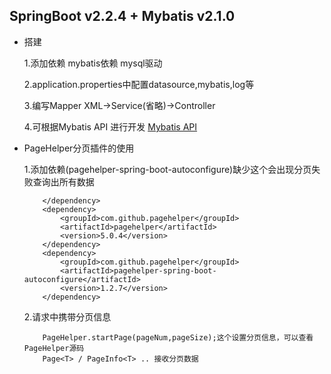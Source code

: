 ## SpringBoot v2.2.4 + Mybatis v2.1.0



- 搭建

    1.添加依赖 mybatis依赖 mysql驱动

    2.application.properties中配置datasource,mybatis,log等
    
    3.编写Mapper XML->Service(省略)->Controller
    
    4.可根据Mybatis API 进行开发 [Mybatis API](https://mybatis.org/mybatis-3/zh/java-api.html)
    
- PageHelper分页插件的使用

    1.添加依赖(pagehelper-spring-boot-autoconfigure)缺少这个会出现分页失败查询出所有数据
    ```
        </dependency>
        <dependency>
            <groupId>com.github.pagehelper</groupId>
            <artifactId>pagehelper</artifactId>
            <version>5.0.4</version>
        </dependency>
        <dependency>
            <groupId>com.github.pagehelper</groupId>
            <artifactId>pagehelper-spring-boot-autoconfigure</artifactId>
            <version>1.2.7</version>
        </dependency>
    ```
    2.请求中携带分页信息  
    ```
        PageHelper.startPage(pageNum,pageSize);这个设置分页信息，可以查看PageHelper源码
        Page<T> / PageInfo<T> .. 接收分页数据
    ```